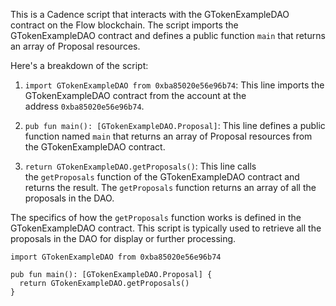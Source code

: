 This is a Cadence script that interacts with the GTokenExampleDAO contract on the Flow blockchain. The script imports the GTokenExampleDAO contract and defines a public function `main` that returns an array of Proposal resources.

Here's a breakdown of the script:

1. `import GTokenExampleDAO from 0xba85020e56e96b74`: This line imports the GTokenExampleDAO contract from the account at the address `0xba85020e56e96b74`.

2. `pub fun main(): [GTokenExampleDAO.Proposal]`: This line defines a public function named `main` that returns an array of Proposal resources from the GTokenExampleDAO contract.

3. `return GTokenExampleDAO.getProposals()`: This line calls the `getProposals` function of the GTokenExampleDAO contract and returns the result. The `getProposals` function returns an array of all the proposals in the DAO.

The specifics of how the `getProposals` function works is defined in the GTokenExampleDAO contract. This script is typically used to retrieve all the proposals in the DAO for display or further processing.

```cadence
import GTokenExampleDAO from 0xba85020e56e96b74

pub fun main(): [GTokenExampleDAO.Proposal] {
  return GTokenExampleDAO.getProposals()
}
```
